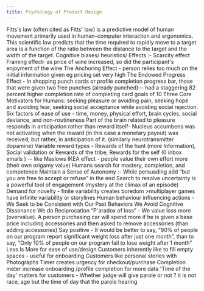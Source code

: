```yaml
---
title: Psychology of Product Design
---
```


Fitts's law (often cited as Fitts' law) is a predictive model of human movement primarily used in human–computer interaction and ergonomics. This scientific law predicts that the time required to rapidly move to a target area is a function of the ratio between the distance to the target and the width of the target.
Cognitive biases/ heuristics/ Effects :-
Scarcity effect
Framing effect- as price of wine increased, so did the participant's enjoyment of the wine
The Anchoring Effect - person relies too much on the initial information given eg pricing set very high
The Endowed Progress Effect -  In shopping punch cards or profile completion progress bar, those that were given two free punches (already punched)— had a staggering 82 percent higher completion rate of completing card goals of 10
Three Core Motivators for Humans: seeking pleasure or avoiding pain, seeking hope and avoiding fear, seeking social acceptance while avoiding social rejection.
Six factors of ease of use - time, money, physical effort, brain cycles, social deviance, and non-routineness
Part of the brain related to pleasure responds in anticipation rather than reward itself- Nucleus accumbens was not activating when the reward (in this case a monetary payout) was received, but rather, in anticipation of it. (similarly neurotransmitter dopamine)
Variable reward types - Rewards of the hunt (more Information), Social validation or Rewards of the tribe, Rewards for the self (0 inbox emails ) -- like Maslows
IKEA effect - people value their own effort more (their own origamy value)
Humans search for mastery, completion, and competence
Maintain a Sense of Autonomy :- While persuading add “but you are free to accept or refuse” in the end
Search to resolve uncertainty is a powerful tool of engagement (mystery at the climax of an episode)
Demand for novelty - finite variability creates boredom >multiplayer games have infinite variability or storylines
Human behaviour influencing actions -
We Seek to be Consistent with Our Past Behaviors
We Avoid Cognitive Dissonance
We do Reciprocation
“P`aradox of loss” - We value loss more (overvalue). A person purchasing car will spend more if he is given a base price including accessories and then asked to remove accessories (than adding accessories)
Say positive - It would be better to say, “90% of people on our program report significant weight loss after just one month”, than to say, “Only 10% of people on our program fail to lose weight after 1 month” 
Less Is More for ease of use/design
Customers inherently like to fill empty spaces - useful for onboarding
Customers like personal stories with Photographs
Timer creates urgency for checkout/purchase
Completion meter increase onboarding /profile completion for more data
'Time of the day' matters for customers - Whether judge will give parole or not ? it is not race, age but the time of day that the parole hearing